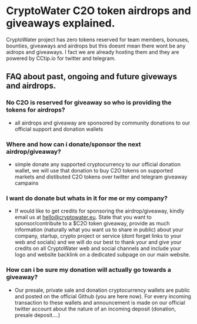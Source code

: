 # CryptoWater C2O token airdrops and giveaways explained.

CryptoWater project has zero tokens reserved for team members, bonuses, bounties, giveaways and airdrops but this doesnt mean there wont be any aidrops and giveaways.
I fact we are already hosting them and they are powered by CCtip.io for twitter and telegram.

## FAQ about past, ongoing and future giveways and airdrops.

### No C2O is reserved for giveaway so who is providing the tokens for airdrops?
* all airdrops and giveaway are sponsored by community donations to our official support and donation wallets

### Where and how can i donate/sponsor the next airdrop/giveaway?
* simple donate any supported cryptocurrency to our official donation wallet, we will use that donation to buy C2O tokens on supported markets and distibuted C2O tokens over twitter and telegram giveaway campains

### I want do donate but whats in it for me or my company?
* If would like to get credits for sponsoring the airdrop/giveaway, kindly email us at hello@cryptowater.eu. State that you want to sponsor/contribute to a $C2O token giveaway, provide as much information (naturally what you want us to share in public) about your company, startup, crypto project or service (dont forget links to your web and socials) and we will do our best to thank your and give your credits on all CryptoWater web and social channels and include your logo and website backlink on a dedicated subpage on our main website.

### How can i be sure my donation will actually go towards a giveaway?
* Our presale, private sale and donation cryptocurrency wallets are public and posted on the official Github (you are here now). For every incoming transaction to these wallets and announcement is made on our official twitter account about the nature of an incoming deposit (donation, presale deposit....)

